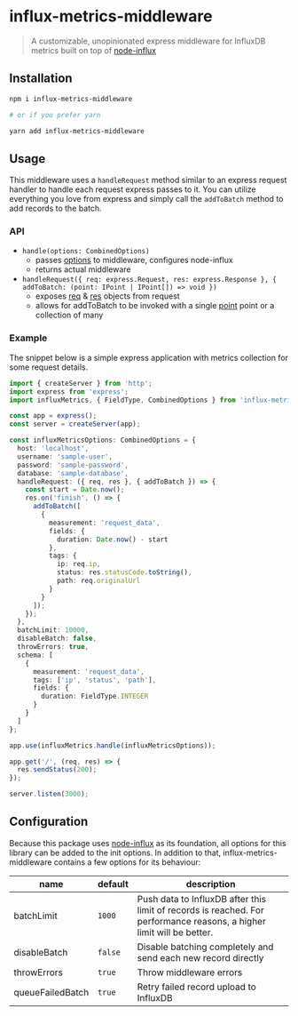 # influx-metrics-middleware

> A customizable, unopinionated express middleware for InfluxDB metrics built on top of [node-influx](https://github.com/node-influx/node-influx)

## Installation

```bash
npm i influx-metrics-middleware

# or if you prefer yarn

yarn add influx-metrics-middleware
```

## Usage

This middleware uses a `handleRequest` method similar to an express request handler to handle each request express passes to it. You can utilize everything you love from express and simply call the `addToBatch` method to add records to the batch.

### API

- `handle(options: CombinedOptions)`
  - passes [options](#configuration) to middleware, configures node-influx
  - returns actual middleware
- `handleRequest({ req: express.Request, res: express.Response }, { addToBatch: (point: IPoint | IPoint[]) => void })`
  - exposes [req](http://expressjs.com/en/4x/api.html#req) & [res](http://expressjs.com/en/4x/api.html#res) objects from request
  - allows for addToBatch to be invoked with a single [point](https://node-influx.github.io/typedef/index.html#static-typedef-IPoint) point or a collection of many

### Example

The snippet below is a simple express application with metrics collection for some request details.

```typescript
import { createServer } from 'http';
import express from 'express';
import influxMetrics, { FieldType, CombinedOptions } from 'influx-metrics-middleware';

const app = express();
const server = createServer(app);

const influxMetricsOptions: CombinedOptions = {
  host: 'localhost',
  username: 'sample-user',
  password: 'sample-password',
  database: 'sample-database',
  handleRequest: ({ req, res }, { addToBatch }) => {
    const start = Date.now();
    res.on('finish', () => {
      addToBatch([
        {
          measurement: 'request_data',
          fields: {
            duration: Date.now() - start
          },
          tags: {
            ip: req.ip,
            status: res.statusCode.toString(),
            path: req.originalUrl
          }
        }
      ]);
    });
  },
  batchLimit: 10000,
  disableBatch: false,
  throwErrors: true,
  schema: [
    {
      measurement: 'request_data',
      tags: ['ip', 'status', 'path'],
      fields: {
        duration: FieldType.INTEGER
      }
    }
  ]
};

app.use(influxMetrics.handle(influxMetricsOptions));

app.get('/', (req, res) => {
  res.sendStatus(200);
});

server.listen(3000);
```

## Configuration

Because this package uses [node-influx](https://github.com/node-influx/node-influx) as its foundation, all options for this library can be added to the init options. In addition to that, influx-metrics-middleware contains a few options for its behaviour:

| **name**         | **default** | **description**                                                                                                       |
|------------------|-------------|-----------------------------------------------------------------------------------------------------------------------|
| batchLimit       | `1000`      | Push data to InfluxDB after this limit of records is reached. For performance reasons, a higher limit will be better. |
| disableBatch     | `false`     | Disable batching completely and send each new record directly                                                         |
| throwErrors      | `true`      | Throw middleware errors                                                                                               |
| queueFailedBatch | `true`      | Retry failed record upload to InfluxDB                                                                                |

